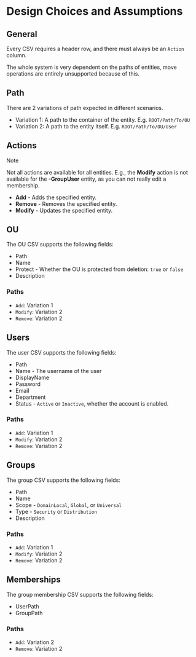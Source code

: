 # Design Choices and Assumptions

## General

Every CSV requires a header row, and there must always be an `Action` column.

The whole system is very dependent on the paths of entities, move operations are entirely unsupported because of this.

## Path


There are 2 variations of path expected in different scenarios.
- Variation 1: A path to the container of the entity. E.g. `ROOT/Path/To/OU`
- Variation 2: A path to the entity itself. E.g. `ROOT/Path/To/OU/User`

## Actions

> [!NOTE]
> Not all actions are available for all entities. E.g., the **Modify** action is not available for the **-GroupUser** entity, as you can not really edit a membership.

- **Add** - Adds the specified entity.
- **Remove** - Removes the specified entity.
- **Modify** - Updates the specified entity.

## OU

The OU CSV supports the following fields:
- Path
- Name
- Protect - Whether the OU is protected from deletion: `true` or `false`
- Description

### Paths

- `Add`: Variation 1
- `Modify`: Variation 2
- `Remove`: Variation 2

## Users

The user CSV supports the following fields:
- Path
- Name - The username of the user
- DisplayName
- Password
- Email
- Department
- Status - `Active` or `Inactive`, whether the account is enabled.

### Paths

- `Add`: Variation 1
- `Modify`: Variation 2
- `Remove`: Variation 2

## Groups

The group CSV supports the following fields:
- Path
- Name
- Scope - `DomainLocal`, `Global`, or `Universal`
- Type - `Security` or `Distribution`
- Description

### Paths

- `Add`: Variation 1
- `Modify`: Variation 2
- `Remove`: Variation 2

## Memberships

The group membership CSV supports the following fields:
- UserPath
- GroupPath

### Paths

- `Add`: Variation 2
- `Remove`: Variation 2
